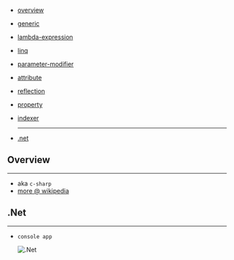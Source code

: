 * [overview](#overview)
* [generic](./generic)
* [lambda-expression](./lambda-expression)
* [linq](./linq)
* [parameter-modifier](./parameter-modifier)
* [attribute](./attribute)
* [reflection](./reflection)
* [property](./property)
* [indexer](./indexer)

	---

* [.net](#dotnet)

## Overview <a name="overview"></a>

---

* aka `c-sharp`
* [more @ wikipedia](https://en.wikipedia.org/wiki/C_Sharp_%28programming_language%29)

## .Net <a name="dotnet"></a>

---

* `console app`

	![.Net](_asset/img/00.png)